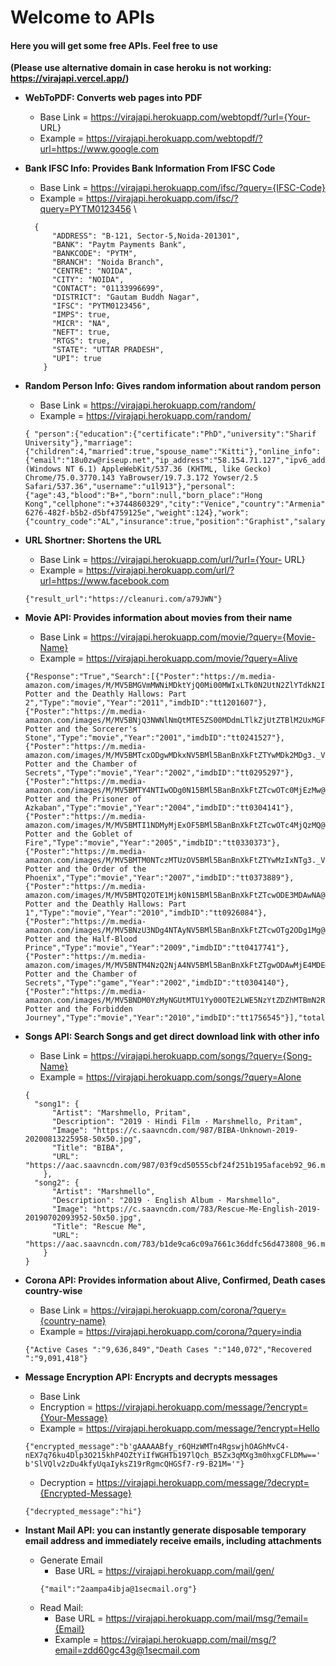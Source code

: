 # Welcome to APIs
#### Here you will get some free APIs. Feel free to use
**(Please use alternative domain in case heroku is not working: https://virajapi.vercel.app/)** 

* **WebToPDF: Converts web pages into PDF**
  * Base Link = https://virajapi.herokuapp.com/webtopdf/?url={Your- URL}
  * Example =  https://virajapi.herokuapp.com/webtopdf/?url=https://www.google.com

* **Bank IFSC Info: Provides Bank Information From IFSC Code**
  * Base Link = https://virajapi.herokuapp.com/ifsc/?query={IFSC-Code}
  * Example =  https://virajapi.herokuapp.com/ifsc/?query=PYTM0123456 \
  ```
    {
        "ADDRESS": "B-121, Sector-5,Noida-201301",
        "BANK": "Paytm Payments Bank",
        "BANKCODE": "PYTM",
        "BRANCH": "Noida Branch",
        "CENTRE": "NOIDA",
        "CITY": "NOIDA",
        "CONTACT": "01133996699",
        "DISTRICT": "Gautam Buddh Nagar",
        "IFSC": "PYTM0123456",
        "IMPS": true,
        "MICR": "NA",
        "NEFT": true,
        "RTGS": true,
        "STATE": "UTTAR PRADESH",
        "UPI": true
      }
  ```
* **Random Person Info: Gives random information about random person**
  * Base Link = https://virajapi.herokuapp.com/random/
  * Example =  https://virajapi.herokuapp.com/random/
  ```
  { "person":{"education":{"certificate":"PhD","university":"Sharif University"},"marriage":{"children":4,"married":true,"spouse_name":"Kitti"},"online_info":{"email":"18u0zw@riseup.net","ip_address":"58.154.71.127","ipv6_address":"d832:7e34:d8ef:745f:f388:e98e:f13a:b4fc","password":"U6eyCln9T5","password_md5":"e526c41e93760bda7ff46ca8602dabbd","user_agent":"Mozilla/5.0 (Windows NT 6.1) AppleWebKit/537.36 (KHTML, like Gecko) Chrome/75.0.3770.143 YaBrowser/19.7.3.172 Yowser/2.5 Safari/537.36","username":"u1l913"},"personal":{"age":43,"blood":"B+","born":null,"born_place":"Hong Kong","cellphone":"+3744860329","city":"Venice","country":"Armenia","eye_color":"Green","father_name":"Hesther","gender":"Female","height":"1.73","last_name":"Stewart","name":"Daffi","national_code":"6571503451","religion":"Muslim","system_id":"a300e77f-6276-482f-b5b2-d5bf4759125e","weight":124},"work":{"country_code":"AL","insurance":true,"position":"Graphist","salary":"$11.200"}}}
  ```
  
* **URL Shortner: Shortens the URL**
  * Base Link = https://virajapi.herokuapp.com/url/?url={Your- URL}
  * Example =  https://virajapi.herokuapp.com/url/?url=https://www.facebook.com
  ```
  {"result_url":"https://cleanuri.com/a79JWN"}
  ```
* **Movie API: Provides information about movies from their name**
  * Base Link = https://virajapi.herokuapp.com/movie/?query={Movie-Name}
  * Example =  https://virajapi.herokuapp.com/movie/?query=Alive
  ```
  {"Response":"True","Search":[{"Poster":"https://m.media-amazon.com/images/M/MV5BMGVmMWNiMDktYjQ0Mi00MWIxLTk0N2UtN2ZlYTdkN2IzNDNlXkEyXkFqcGdeQXVyODE5NzE3OTE@._V1_SX300.jpg","Title":"Harry Potter and the Deathly Hallows: Part 2","Type":"movie","Year":"2011","imdbID":"tt1201607"},{"Poster":"https://m.media-amazon.com/images/M/MV5BNjQ3NWNlNmQtMTE5ZS00MDdmLTlkZjUtZTBlM2UxMGFiMTU3XkEyXkFqcGdeQXVyNjUwNzk3NDc@._V1_SX300.jpg","Title":"Harry Potter and the Sorcerer's Stone","Type":"movie","Year":"2001","imdbID":"tt0241527"},{"Poster":"https://m.media-amazon.com/images/M/MV5BMTcxODgwMDkxNV5BMl5BanBnXkFtZTYwMDk2MDg3._V1_SX300.jpg","Title":"Harry Potter and the Chamber of Secrets","Type":"movie","Year":"2002","imdbID":"tt0295297"},{"Poster":"https://m.media-amazon.com/images/M/MV5BMTY4NTIwODg0N15BMl5BanBnXkFtZTcwOTc0MjEzMw@@._V1_SX300.jpg","Title":"Harry Potter and the Prisoner of Azkaban","Type":"movie","Year":"2004","imdbID":"tt0304141"},{"Poster":"https://m.media-amazon.com/images/M/MV5BMTI1NDMyMjExOF5BMl5BanBnXkFtZTcwOTc4MjQzMQ@@._V1_SX300.jpg","Title":"Harry Potter and the Goblet of Fire","Type":"movie","Year":"2005","imdbID":"tt0330373"},{"Poster":"https://m.media-amazon.com/images/M/MV5BMTM0NTczMTUzOV5BMl5BanBnXkFtZTYwMzIxNTg3._V1_SX300.jpg","Title":"Harry Potter and the Order of the Phoenix","Type":"movie","Year":"2007","imdbID":"tt0373889"},{"Poster":"https://m.media-amazon.com/images/M/MV5BMTQ2OTE1Mjk0N15BMl5BanBnXkFtZTcwODE3MDAwNA@@._V1_SX300.jpg","Title":"Harry Potter and the Deathly Hallows: Part 1","Type":"movie","Year":"2010","imdbID":"tt0926084"},{"Poster":"https://m.media-amazon.com/images/M/MV5BNzU3NDg4NTAyNV5BMl5BanBnXkFtZTcwOTg2ODg1Mg@@._V1_SX300.jpg","Title":"Harry Potter and the Half-Blood Prince","Type":"movie","Year":"2009","imdbID":"tt0417741"},{"Poster":"https://m.media-amazon.com/images/M/MV5BNTM4NzQ2NjA4NV5BMl5BanBnXkFtZTgwODAwMjE4MDE@._V1_SX300.jpg","Title":"Harry Potter and the Chamber of Secrets","Type":"game","Year":"2002","imdbID":"tt0304140"},{"Poster":"https://m.media-amazon.com/images/M/MV5BNDM0YzMyNGUtMTU1Yy00OTE2LWE5NzYtZDZhMTBmN2RkNjg3XkEyXkFqcGdeQXVyMzU5NjU1MDA@._V1_SX300.jpg","Title":"Harry Potter and the Forbidden Journey","Type":"movie","Year":"2010","imdbID":"tt1756545"}],"totalResults":"98"}
  ```
* **Songs API: Search Songs and get direct download link with other info**
  * Base Link = https://virajapi.herokuapp.com/songs/?query={Song-Name}
  * Example =  https://virajapi.herokuapp.com/songs/?query=Alone
  ```
  {
    "song1": {
        "Artist": "Marshmello, Pritam",
        "Description": "2019 · Hindi Film · Marshmello, Pritam",
        "Image": "https://c.saavncdn.com/987/BIBA-Unknown-2019-20200813225958-50x50.jpg",
        "Title": "BIBA",
        "URL": "https://aac.saavncdn.com/987/03f9cd50555cbf24f251b195afaceb92_96.mp4"
      },
    "song2": {
        "Artist": "Marshmello",
        "Description": "2019 · English Album · Marshmello",
        "Image": "https://c.saavncdn.com/783/Rescue-Me-English-2019-20190702093952-50x50.jpg",
        "Title": "Rescue Me",
        "URL": "https://aac.saavncdn.com/783/b1de9ca6c09a7661c36ddfc56d473808_96.mp4"
      }
  }
  ```
* **Corona API: Provides information about Alive, Confirmed, Death cases country-wise**
  * Base Link = https://virajapi.herokuapp.com/corona/?query={country-name}
  * Example =  https://virajapi.herokuapp.com/corona/?query=india
  ```
  {"Active Cases ":"9,636,849","Death Cases ":"140,072","Recovered ":"9,091,418"}
  ```
* **Message Encryption API: Encrypts and decrypts messages**
  * Base Link
  * Encryption = https://virajapi.herokuapp.com/message/?encrypt={Your-Message}
  * Example = https://virajapi.herokuapp.com/message/?encrypt=Hello
  ```
  {"encrypted_message":"b'gAAAAABfy_r6QHzWMTn4RgswjhOAGhMvC4-nEX7q76ku4Dlp3O215khP4OZtYiIfWGHTb197lQch_B5Zx3qMXg3m0hxgCFLDMw==' b'SlVQlv2zDu4kfyUqaIyksZ19rRgmcQHGSf7-r9-B21M='"}
  ```
  * Decryption = https://virajapi.herokuapp.com/message/?decrypt={Encrypted-Message}
  ```
  {"decrypted_message":"hi"}
  ```
* **Instant Mail API: you can instantly generate disposable temporary email address and immediately receive emails, including attachments**
  * Generate Email
    * Base URL = https://virajapi.herokuapp.com/mail/gen/ 
    ```
    {"mail":"2aampa4ibja@1secmail.org"}
    ```
  * Read Mail:
    * Base URL = https://virajapi.herokuapp.com/mail/msg/?email={Email}
    * Example =  https://virajapi.herokuapp.com/mail/msg/?email=zdd60gc43g@1secmail.com
